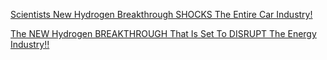 [Scientists New Hydrogen Breakthrough SHOCKS The Entire Car Industry!](https://youtu.be/QLqlCWOjwf8)

[The NEW Hydrogen BREAKTHROUGH That Is Set To DISRUPT The Energy Industry!!](https://youtu.be/KNMd0mM4fIs)
